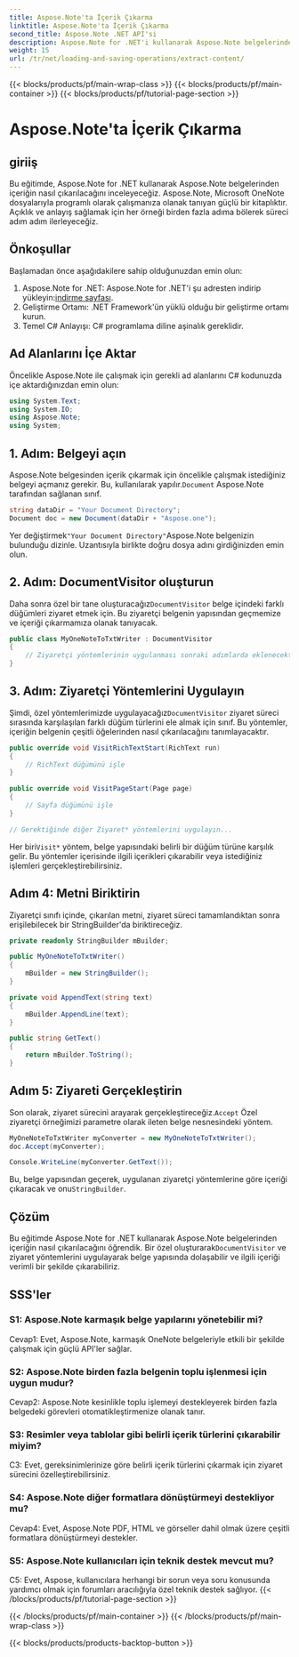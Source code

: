 ```yaml
---
title: Aspose.Note'ta İçerik Çıkarma
linktitle: Aspose.Note'ta İçerik Çıkarma
second_title: Aspose.Note .NET API'si
description: Aspose.Note for .NET'i kullanarak Aspose.Note belgelerinden içeriği nasıl çıkaracağınızı öğrenin. Bu kapsamlı eğitim, süreç boyunca size adım adım rehberlik eder.
weight: 15
url: /tr/net/loading-and-saving-operations/extract-content/
---
```


{{< blocks/products/pf/main-wrap-class >}}
{{< blocks/products/pf/main-container >}}
{{< blocks/products/pf/tutorial-page-section >}}

# Aspose.Note'ta İçerik Çıkarma

## giriiş

Bu eğitimde, Aspose.Note for .NET kullanarak Aspose.Note belgelerinden içeriğin nasıl çıkarılacağını inceleyeceğiz. Aspose.Note, Microsoft OneNote dosyalarıyla programlı olarak çalışmanıza olanak tanıyan güçlü bir kitaplıktır. Açıklık ve anlayış sağlamak için her örneği birden fazla adıma bölerek süreci adım adım ilerleyeceğiz.

## Önkoşullar

Başlamadan önce aşağıdakilere sahip olduğunuzdan emin olun:

1.  Aspose.Note for .NET: Aspose.Note for .NET'i şu adresten indirip yükleyin:[indirme sayfası](https://releases.aspose.com/note/net/).
2. Geliştirme Ortamı: .NET Framework'ün yüklü olduğu bir geliştirme ortamı kurun.
3. Temel C# Anlayışı: C# programlama diline aşinalık gereklidir.

## Ad Alanlarını İçe Aktar

Öncelikle Aspose.Note ile çalışmak için gerekli ad alanlarını C# kodunuzda içe aktardığınızdan emin olun:

```csharp
using System.Text;
using System.IO;
using Aspose.Note;
using System;
```

## 1. Adım: Belgeyi açın

 Aspose.Note belgesinden içerik çıkarmak için öncelikle çalışmak istediğiniz belgeyi açmanız gerekir. Bu, kullanılarak yapılır.`Document` Aspose.Note tarafından sağlanan sınıf.

```csharp
string dataDir = "Your Document Directory";
Document doc = new Document(dataDir + "Aspose.one");
```

 Yer değiştirmek`"Your Document Directory"`Aspose.Note belgenizin bulunduğu dizinle. Uzantısıyla birlikte doğru dosya adını girdiğinizden emin olun.

## 2. Adım: DocumentVisitor oluşturun

 Daha sonra özel bir tane oluşturacağız`DocumentVisitor` belge içindeki farklı düğümleri ziyaret etmek için. Bu ziyaretçi belgenin yapısından geçmemize ve içeriği çıkarmamıza olanak tanıyacak.

```csharp
public class MyOneNoteToTxtWriter : DocumentVisitor
{
    // Ziyaretçi yöntemlerinin uygulanması sonraki adımlarda eklenecektir.
}
```

## 3. Adım: Ziyaretçi Yöntemlerini Uygulayın

 Şimdi, özel yöntemlerimizde uygulayacağız`DocumentVisitor` ziyaret süreci sırasında karşılaşılan farklı düğüm türlerini ele almak için sınıf. Bu yöntemler, içeriğin belgenin çeşitli öğelerinden nasıl çıkarılacağını tanımlayacaktır.

```csharp
public override void VisitRichTextStart(RichText run)
{
    // RichText düğümünü işle
}

public override void VisitPageStart(Page page)
{
    // Sayfa düğümünü işle
}

// Gerektiğinde diğer Ziyaret* yöntemlerini uygulayın...
```

 Her biri`Visit*` yöntem, belge yapısındaki belirli bir düğüm türüne karşılık gelir. Bu yöntemler içerisinde ilgili içerikleri çıkarabilir veya istediğiniz işlemleri gerçekleştirebilirsiniz.

## Adım 4: Metni Biriktirin

Ziyaretçi sınıfı içinde, çıkarılan metni, ziyaret süreci tamamlandıktan sonra erişilebilecek bir StringBuilder'da biriktireceğiz.

```csharp
private readonly StringBuilder mBuilder;

public MyOneNoteToTxtWriter()
{
    mBuilder = new StringBuilder();
}

private void AppendText(string text)
{
    mBuilder.AppendLine(text);
}

public string GetText()
{
    return mBuilder.ToString();
}
```

## Adım 5: Ziyareti Gerçekleştirin

 Son olarak, ziyaret sürecini arayarak gerçekleştireceğiz.`Accept` Özel ziyaretçi örneğimizi parametre olarak ileten belge nesnesindeki yöntem.

```csharp
MyOneNoteToTxtWriter myConverter = new MyOneNoteToTxtWriter();
doc.Accept(myConverter);

Console.WriteLine(myConverter.GetText());
```

 Bu, belge yapısından geçerek, uygulanan ziyaretçi yöntemlerine göre içeriği çıkaracak ve onu`StringBuilder`.

## Çözüm

 Bu eğitimde Aspose.Note for .NET kullanarak Aspose.Note belgelerinden içeriğin nasıl çıkarılacağını öğrendik. Bir özel oluşturarak`DocumentVisitor` ve ziyaret yöntemlerini uygulayarak belge yapısında dolaşabilir ve ilgili içeriği verimli bir şekilde çıkarabiliriz.

## SSS'ler

### S1: Aspose.Note karmaşık belge yapılarını yönetebilir mi?

Cevap1: Evet, Aspose.Note, karmaşık OneNote belgeleriyle etkili bir şekilde çalışmak için güçlü API'ler sağlar.

### S2: Aspose.Note birden fazla belgenin toplu işlenmesi için uygun mudur?

Cevap2: Aspose.Note kesinlikle toplu işlemeyi destekleyerek birden fazla belgedeki görevleri otomatikleştirmenize olanak tanır.

### S3: Resimler veya tablolar gibi belirli içerik türlerini çıkarabilir miyim?

C3: Evet, gereksinimlerinize göre belirli içerik türlerini çıkarmak için ziyaret sürecini özelleştirebilirsiniz.

### S4: Aspose.Note diğer formatlara dönüştürmeyi destekliyor mu?

Cevap4: Evet, Aspose.Note PDF, HTML ve görseller dahil olmak üzere çeşitli formatlara dönüştürmeyi destekler.

### S5: Aspose.Note kullanıcıları için teknik destek mevcut mu?

C5: Evet, Aspose, kullanıcılara herhangi bir sorun veya soru konusunda yardımcı olmak için forumları aracılığıyla özel teknik destek sağlıyor.
{{< /blocks/products/pf/tutorial-page-section >}}

{{< /blocks/products/pf/main-container >}}
{{< /blocks/products/pf/main-wrap-class >}}

{{< blocks/products/products-backtop-button >}}
